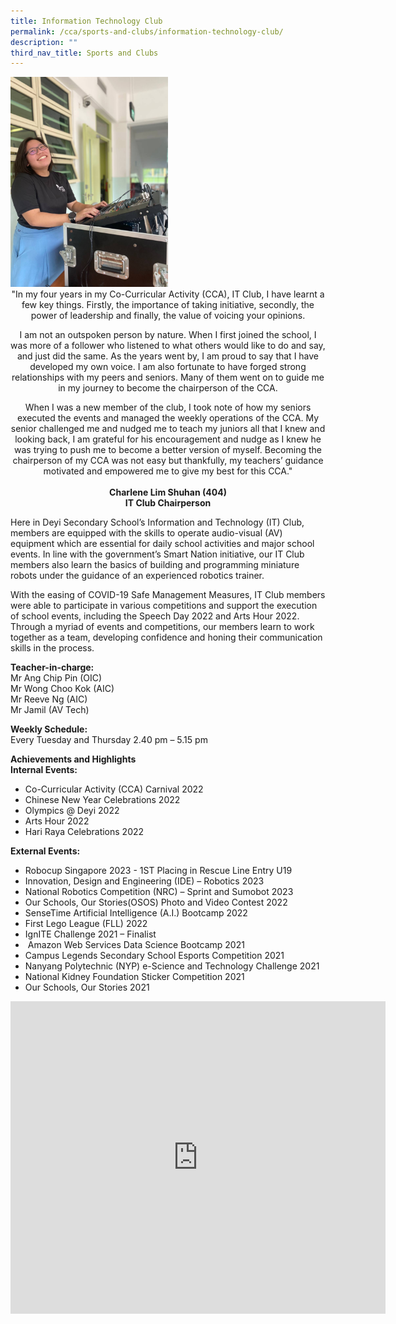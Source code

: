 ```yaml
---
title: Information Technology Club
permalink: /cca/sports-and-clubs/information-technology-club/
description: ""
third_nav_title: Sports and Clubs
---
```

<img style="width:50%" src="/images/Clubs%20-%20IT%20Club.jpg">
		
<center>		
"In my four years in my Co-Curricular Activity (CCA), IT Club, I have learnt a few key things. Firstly, the importance of taking initiative, secondly, the power of leadership and finally, the value of voicing your opinions.

I am not an outspoken person by nature. When I first joined the school, I was more of a follower who listened to what others would like to do and say, and just did the same. As the years went by, I am proud to say that I have developed my own voice. I am also fortunate to have forged strong relationships with my peers and seniors. Many of them went on to guide me in my journey to become the chairperson of the CCA.

When I was a new member of the club, I took note of how my seniors executed the events and managed the weekly operations of the CCA. My senior challenged me and nudged me to teach my juniors all that I knew and looking back, I am grateful for his encouragement and nudge as I knew he was trying to push me to become a better version of myself. Becoming the chairperson of my CCA was not easy but thankfully, my teachers’ guidance motivated and empowered me to give my best for this CCA."
<br><br>
<strong>Charlene Lim Shuhan (404) <br>
IT Club Chairperson </strong></center>

Here in Deyi Secondary School’s Information and Technology (IT) Club, members are equipped with the skills to operate audio-visual (AV) equipment which are essential for daily school activities and major school events. In line with the government’s Smart Nation initiative, our IT Club members also learn the basics of building and programming miniature robots under the guidance of an experienced robotics trainer.&nbsp;

With the easing of COVID-19 Safe Management Measures, IT Club members were able to participate in various competitions and support the execution of school events, including the Speech Day 2022 and Arts Hour 2022. Through a myriad of events and competitions, our members learn to work together as a team, developing confidence and honing their communication skills in the process.
  
**Teacher-in-charge:** <br>
Mr Ang Chip Pin (OIC) <br>
Mr Wong Choo Kok (AIC) <br>
Mr Reeve Ng (AIC) <br>
Mr Jamil (AV Tech) <br>

**Weekly Schedule:** <br>
Every Tuesday and Thursday 2.40 pm – 5.15 pm  

**Achievements and Highlights** <br>
**Internal Events:**
* Co-Curricular Activity (CCA) Carnival 2022  
* Chinese New Year Celebrations 2022
* Olympics @ Deyi 2022&nbsp;
* Arts Hour 2022&nbsp;
* Hari Raya Celebrations 2022
    
**External Events:** 
* Robocup Singapore 2023 - 1ST Placing in Rescue Line Entry U19
* Innovation, Design and Engineering (IDE) – Robotics 2023
* National Robotics Competition (NRC) – Sprint and Sumobot 2023
* Our Schools, Our Stories(OSOS) Photo and Video Contest 2022 
* SenseTime Artificial Intelligence (A.I.) Bootcamp 2022&nbsp;
* First Lego League (FLL) 2022
* IgnITE Challenge 2021 – Finalist
* &nbsp;Amazon Web Services Data Science Bootcamp 2021
* Campus Legends Secondary School Esports Competition 2021
* Nanyang Polytechnic (NYP) e-Science and Technology Challenge 2021
* National Kidney Foundation Sticker Competition 2021&nbsp;
* Our Schools, Our Stories 2021

<iframe allowfullscreen="true" height="500" width="600" frameborder="0" src="https://docs.google.com/presentation/d/e/2PACX-1vQ_t1m89JFcwg_kBZNwqy7gwovQhbLXGvtoQfwzARlTDAhAVlSGcpn1Hy8-cAWaSdlSh75sp591cVX8/embed?start=false&amp;loop=true&amp;delayms=10000"></iframe>